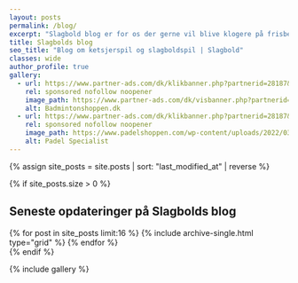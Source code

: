 ```yaml
---
layout: posts
permalink: /blog/
excerpt: "Slagbold blog er for os der gerne vil blive klogere på frisbeesporten, discgolf og ultimate."
title: Slagbolds blog
seo_title: "Blog om ketsjerspil og slagboldspil | Slagbold"
classes: wide
author_profile: true
gallery:
  - url: https://www.partner-ads.com/dk/klikbanner.php?partnerid=28187&bannerid=78472
    rel: sponsored nofollow noopener
    image_path: https://www.partner-ads.com/dk/visbanner.php?partnerid=28187&bannerid=78472
    alt: Badmintonshoppen.dk
  - url: https://www.partner-ads.com/dk/klikbanner.php?partnerid=28187&bannerid=79690
    rel: sponsored nofollow noopener
    image_path: https://www.padelshoppen.com/wp-content/uploads/2022/03/Padelshoppen-300-%C3%97-250.jpg
    alt: Padel Specialist
---
```


{% assign site_posts = site.posts | sort: "last_modified_at" | reverse %}

{% if site_posts.size > 0 %}
<h2>Seneste opdateringer på Slagbolds blog</h2>
<div class="feature__wrapper">
  {% for post in site_posts limit:16 %}
    {% include archive-single.html type="grid" %}
  {% endfor %}
</div>
{% endif %}

{% include gallery %}